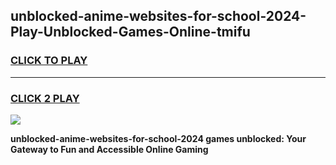 
## unblocked-anime-websites-for-school-2024-Play-Unblocked-Games-Online-tmifu
<h3>
<a href="https://premium76.site?title=unblocked-anime-websites-for-school-2024&ref=25A">CLICK TO PLAY</a></h3>
<hr>

<h3>
<a href="https://premium76.site?title=unblocked-anime-websites-for-school-2024&ref=25A">CLICK 2 PLAY</a>
  
</h3>

<a href="https://premium76.site?title=unblocked-anime-websites-for-school-2024&ref=25A"><img src="https://clearcache.store/games.png"></a>


**unblocked-anime-websites-for-school-2024 games unblocked: Your Gateway to Fun and Accessible Online Gaming**
